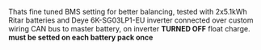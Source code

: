 Thats fine tuned BMS setting for better balancing, tested with 2x5.1kWh Ritar batteries and Deye 6K-SG03LP1-EU inverter connected over custom wiring CAN bus to master battery, 
on inverter **TURNED OFF** float charge. **must be setted on each battery pack once**
